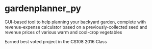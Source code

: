# gardenplanner_py

GUI-based tool to help planning your backyard garden, complete with revenue-expense calculator based on a previously-collected seed and revenue prices of various warm and cool-crop vegetables 

Earned best voted project in the CS108 2016 Class 
